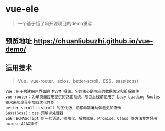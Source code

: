 # vue-ele

> 一个基于饿了吗开源项目的demo重写

## 预览地址 https://chuanliubuzhi.github.io/vue-demo/


## 运用技术

> Vue、vue-router、axios、better-scroll、ES6、sass(scss)

    Vue：用于构建用户界面的 MVVM 框架。它的核心是响应的数据绑定和组系统件
    vue-router：为单页面应用提供的路由系统，项目上线前使用了 Lazy Loading Routes 技术来实现异步加载优化性能
    better-scroll：iscroll 的优化版，使移动端滑动体验更加流畅
    Sass(Scss)：css 预编译处理器
    ES6：ECMAScript 新一代语法，模块化、解构赋值、Promise、Class 等方法非常好用
    axios: AJAX插件
